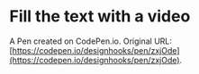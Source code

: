 # Fill the text with a video

A Pen created on CodePen.io. Original URL: [https://codepen.io/designhooks/pen/zxjOde](https://codepen.io/designhooks/pen/zxjOde).

